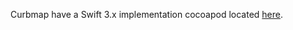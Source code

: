Curbmap have a Swift 3.x implementation cocoapod located [here](https://github.com/curbmap/OpenLocationCode-swift).
